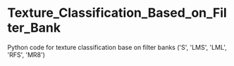 # Texture_Classification_Based_on_Filter_Bank
Python code for texture classification base on filter banks ('S', 'LMS', 'LML', 'RFS', 'MR8')
